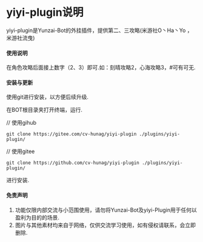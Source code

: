 # yiyi-plugin说明

yiyi-plugin是Yunzai-Bot的外挂插件，提供第二、三攻略(米游社O丶Ha丶Yo ，米游社流曳)

#### 使用说明
在角色攻略后面接上数字（2、3）即可.如：刻晴攻略2，心海攻略3，#可有可无.


#### 安装与更新

使用git进行安装，以方便后续升级.

在BOT根目录夹打开终端，运行.

// 使用gihub
```
git clone https://gitee.com/cv-hunag/yiyi-plugin ./plugins/yiyi-plugin/
```

// 使用gitee
```
git clone https://github.com/cv-hunag/yiyi-plugin ./plugins/yiyi-plugin/
```
进行安装.

#### 免责声明
1. 功能仅限内部交流与小范围使用，请勿将Yunzai-Bot及yiyi-Plugin用于任何以盈利为目的的场景.
2. 图片与其他素材均来自于网络，仅供交流学习使用，如有侵权请联系，会立即删除.
